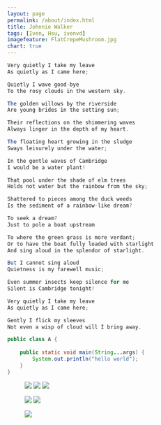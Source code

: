 ```yaml
---
layout: page
permalink: /about/index.html
title: Johnnie Walker
tags: [Iven, Hsu, ivenvd]
imagefeature: FlatCrepeMushroom.jpg
chart: true
---
```



```java
Very quietly I take my leave
As quietly as I came here;

Quietly I wave good-bye
To the rosy clouds in the western sky.

The golden willows by the riverside
Are young brides in the setting sun;

Their reflections on the shimmering waves
Always linger in the depth of my heart.

The floating heart growing in the sludge
Sways leisurely under the water;

In the gentle waves of Cambridge
I would be a water plant!

That pool under the shade of elm trees
Holds not water but the rainbow from the sky;

Shattered to pieces among the duck weeds
Is the sediment of a rainbow-like dream?

To seek a dream?
Just to pole a boat upstream

To where the green grass is more verdant;
Or to have the boat fully loaded with starlight
And sing aloud in the splendor of starlight.

But I cannot sing aloud
Quietness is my farewell music;

Even summer insects keep silence for me
Silent is Cambridge tonight!

Very quietly I take my leave
As quietly as I came here;

Gently I flick my sleeves
Not even a wisp of cloud will I bring away.
```

```java
public class A {
    
    public static void main(String...args) {
        System.out.println("hello world");
    } 
}
```

<figure class="third">
	<a href="{{ site.url }}/images/about/1.png"><img src="{{ site.url }}/images/about/1.png"></a>
	<a href="{{ site.url }}/images/about/2.png"><img src="{{ site.url }}/images/about/2.png"></a>
	<a href="{{ site.url }}/images/about/3.png"><img src="{{ site.url }}/images/about/3.png"></a>
</figure>
<figure class="half">
	<a href="{{ site.url }}/images/about/4.png"><img src="{{ site.url }}/images/about/4.png"></a>
	<a href="{{ site.url }}/images/about/5.png"><img src="{{ site.url }}/images/about/5.png"></a>
</figure>
<figure class="one">
	<a href="{{ site.url }}/images/about/6.png"><img src="{{ site.url }}/images/about/6.png"></a>
</figure>
